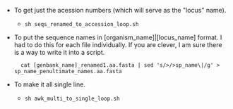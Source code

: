 - To get just the acession numbers (which will serve as the "locus" name).
  - `sh seqs_renamed_to_accession_loop.sh`

- To put the sequence names in [organism_name]|[locus_name] format. I had to do this for each file individually. If you are clever, I am sure there is a way to write it into a script.
  ```
    cat [genbank_name]_renamed1.aa.fasta | sed 's/>/>sp_name\|/g' > sp_name_penultimate_names.aa.fasta
   ```
- To make it all single line.
  - `sh awk_multi_to_single_loop.sh`
